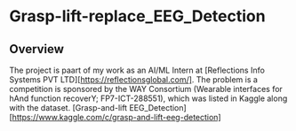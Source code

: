 # Grasp-lift-replace_EEG_Detection
## Overview
The project is paart of my work as an AI/ML Intern at [Reflections Info Systems PVT LTD][https://reflectionsglobal.com/].
The problem is a  competition is sponsored by the WAY Consortium (Wearable interfaces for hAnd function recoverY; FP7-ICT-288551), which was listed in Kaggle along with the dataset. [Grasp-and-lift EEG_Detection][https://www.kaggle.com/c/grasp-and-lift-eeg-detection]
